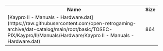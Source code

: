 <table>
<tr><th>Name</th><th>Size</th></tr>
<tr><td>[Kaypro II - Manuals - Hardware.dat](https://raw.githubusercontent.com/open-retrogaming-archive/dat-catalog/main/root/basic/TOSEC-PIX/Kaypro/II/Manuals/Hardware/Kaypro II - Manuals - Hardware.dat)</td><td>864</td></tr>
</table>
